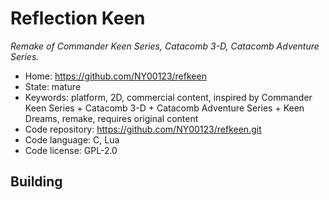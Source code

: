 # Reflection Keen

_Remake of Commander Keen Series, Catacomb 3-D, Catacomb Adventure Series._

- Home: https://github.com/NY00123/refkeen
- State: mature
- Keywords: platform, 2D, commercial content, inspired by Commander Keen Series + Catacomb 3-D + Catacomb Adventure Series + Keen Dreams, remake, requires original content
- Code repository: https://github.com/NY00123/refkeen.git
- Code language: C, Lua
- Code license: GPL-2.0

## Building
